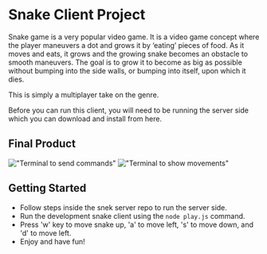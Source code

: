 # Snake Client Project

Snake game is a very popular video game. It is a video game concept where the player maneuvers a dot and grows it by ‘eating’ pieces of food. As it moves and eats, it grows and the growing snake becomes an obstacle to smooth maneuvers. The goal is to grow it to become as big as possible without bumping into the side walls, or bumping into itself, upon which it dies.

This is simply a multiplayer take on the genre.

Before you can run this client, you will need to be running the server side which you can download and install from here. 

## Final Product

!["Terminal to send commands"](/snake-client/Terminal-to-control.png)
!["Terminal to show movements"](#)


## Getting Started

- Follow steps inside the snek server repo to run the server side.
- Run the development snake client using the `node play.js` command.
- Press 'w' key to move snake up, 'a' to move left, 's' to move down, and 'd' to move left.
- Enjoy and have fun!